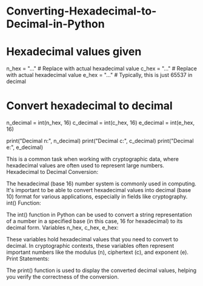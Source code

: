 # Converting-Hexadecimal-to-Decimal-in-Python
# Hexadecimal values given
n_hex = "..."  # Replace with actual hexadecimal value
c_hex = "..."  # Replace with actual hexadecimal value
e_hex = "..."  # Typically, this is just 65537 in decimal

# Convert hexadecimal to decimal
n_decimal = int(n_hex, 16)
c_decimal = int(c_hex, 16)
e_decimal = int(e_hex, 16)

print("Decimal n:", n_decimal)
print("Decimal c:", c_decimal)
print("Decimal e:", e_decimal)

This is a common task when working with cryptographic data, where hexadecimal values are often used to represent large numbers. 
 Hexadecimal to Decimal Conversion:

The hexadecimal (base 16) number system is commonly used in computing. It's important to be able to convert hexadecimal values into decimal (base 10) format for various applications, especially in fields like cryptography.
int() Function:

The int() function in Python can be used to convert a string representation of a number in a specified base (in this case, 16 for hexadecimal) to its decimal form.
Variables n_hex, c_hex, e_hex:

These variables hold hexadecimal values that you need to convert to decimal. In cryptographic contexts, these variables often represent important numbers like the modulus (n), ciphertext (c), and exponent (e).
Print Statements:

The print() function is used to display the converted decimal values, helping you verify the correctness of the conversion.

